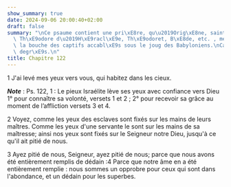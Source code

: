 ```yaml
---
show_summary: true
date: 2024-09-06 20:00:40+02:00
draft: false
summary: "\nCe psaume contient une pri\xE8re, qu\u2019Orig\xE8ne, saint Jean Chrysostome,\
  \ Th\xE9odore d\u2019H\xE9racl\xE9e, Th\xE9odoret, B\xE8de, etc. , mettent dans\
  \ la bouche des captifs accabl\xE9s sous le joug des Babyloniens.\nCantique des\
  \ degr\xE9s.\n"
title: Chapitre 122
---
```





1 J'ai levé mes yeux vers vous, qui habitez dans les cieux.

***Note*** :  Ps. 122, 1 : Le pieux Israélite lève ses yeux avec confiance vers Dieu 1° pour connaître sa volonté, versets 1 et 2 ; 2° pour recevoir sa grâce au moment de l’affliction versets 3 et 4.


2 Voyez, comme les yeux des esclaves sont fixés sur les mains de leurs maîtres. Comme les yeux d'une servante le sont sur les mains de sa maîtresse; ainsi nos yeux sont fixés sur le Seigneur notre Dieu, jusqu'à ce qu'il ait pitié de nous.


3 Ayez pitié de nous, Seigneur, ayez pitié de nous; parce que nous avons été entièrement remplis de dédain :4 Parce que notre âme en a été entièrement remplie : nous sommes un opprobre pour ceux qui sont dans l'abondance, et un dédain pour les superbes.

